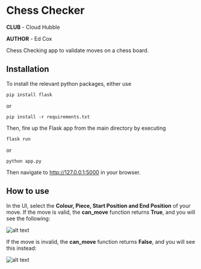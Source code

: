 # Chess Checker

**CLUB** - Cloud Hubble

**AUTHOR** - Ed Cox

Chess Checking app to validate moves on a chess board.

## Installation

To install the relevant python packages, either use

```pip install flask```

or

```pip install -r requirements.txt```

Then, fire up the Flask app from the main directory by executing

```flask run```

or

```python app.py```

Then navigate to <http://127.0.0.1:5000> in your browser.

## How to use

In the UI, select the **Colour, Piece, Start Position and End Position** of your move. If the move is valid, the **can_move** function returns **True**, and you will see the following:

![alt text](./static/images/example/valid.png)

If the move is invalid, the **can_move** function returns **False**, and you will see this instead:

![alt text](./static/images/example/invalid.png)
